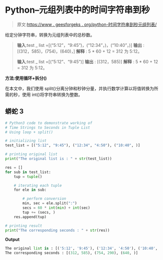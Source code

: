 # Python–元组列表中的时间字符串到秒

> 原文:[https://www . geesforgeks . org/python-时间字符串到秒元组列表/](https://www.geeksforgeeks.org/python-time-strings-to-seconds-in-tuple-list/)

给定分钟字符串，转换为元组列表中的总秒数。

> **输入**:test _ list =[(“5:12”，“9:45”)，(“12:34”，)，(“10:40”，)]
> **输出** : [(312，585)，(754)，(640)，]
> **解释** : 5 * 60 + 12 = 312 为 5:12。
> 
> **输入**:test _ list =[(“5:12”、“9:45”)]
> **输出** : [(312，585)]
> **解释** : 5 * 60 + 12 = 312 为 5:12。

**方法:使用循环+拆分()**

在本文中，我们使用 split()分离分钟和秒钟分量，并执行数学计算以将值转换为所需的秒，使用 int()将字符串转换为整数。

## 蟒蛇 3

```py
# Python3 code to demonstrate working of 
# Time Strings to Seconds in Tuple List
# Using loop + split()

# initializing list
test_list = [("5:12", "9:45"), ("12:34", "4:50"), ("10:40", )]

# printing original list
print("The original list is : " + str(test_list))

res = []
for sub in test_list:
    tup = tuple()

    # iterating each tuple
    for ele in sub:

        # perform conversion
        min, sec = ele.split(":")
        secs = 60 * int(min) + int(sec)
        tup += (secs, )
    res.append(tup)

# printing result 
print("The corresponding seconds : " + str(res))
```

**Output**

```py
The original list is : [('5:12', '9:45'), ('12:34', '4:50'), ('10:40', )]
The corresponding seconds : [(312, 585), (754, 290), (640, )]

```